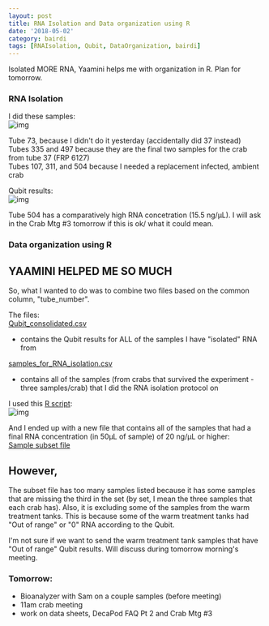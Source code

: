 ```yaml
---
layout: post
title: RNA Isolation and Data organization using R
date: '2018-05-02'
category: bairdi
tags: [RNAIsolation, Qubit, DataOrganization, bairdi]
---
```

Isolated MORE RNA, Yaamini helps me with organization in R. Plan for tomorrow. 

### RNA Isolation

I did these samples:   
![img](http://owl.fish.washington.edu/scaphapoda/grace/Crab-project/2018-05-02-RNA-iso-samples.png)

Tube 73, because I didn't do it yesterday (accidentally did 37 instead)   
Tubes 335 and 497 because they are the final two samples for the crab from tube 37 (FRP 6127)   
Tubes 107, 311, and 504 because I needed a replacement infected, ambient crab    

Qubit results:   
![img](http://owl.fish.washington.edu/scaphapoda/grace/Crab-project/Qubit/2018-05-02-Qubit-results.png)

Tube 504 has a comparatively high RNA concetration (15.5 ng/µL). I will ask in the Crab Mtg #3 tomorrow if this is ok/ what it could mean.


### Data organization using R

## YAAMINI HELPED ME SO MUCH

So, what I wanted to do was to combine two files based on the common column, "tube_number". 

The files:   
[Qubit_consolidated.csv](https://github.com/RobertsLab/project-crab/blob/master/data/Qubit-consolidated.csv)
- contains the Qubit results for ALL of the samples I have "isolated" RNA from

[samples_for_RNA_isolation.csv](https://github.com/RobertsLab/project-crab/blob/master/data/samples-for-RNA-isolation.csv)
- contains all of the samples (from crabs that survived the experiment - three samples/crab) that I did the RNA isolation protocol on

I used this [R script](https://github.com/RobertsLab/project-crab/blob/master/scripts/subset-data-combined.R):   
![img](http://owl.fish.washington.edu/scaphapoda/grace/Crab-project/subset-seq-samples-R-script.png)

And I ended up with a new file that contains all of the samples that had a final RNA concentration (in 50µL of sample) of 20 ng/µL or higher:  
[Sample subset file](https://github.com/RobertsLab/project-crab/blob/master/data/20180502_seq_subset.csv)

## However,

The subset file has too many samples listed because it has some samples that are missing the third in the set (by set, I mean the three samples that each crab has). Also, it is excluding some of the samples from the warm treatment tanks. This is because some of the warm treatment tanks had "Out of range" or "0" RNA according to the Qubit.

I'm not sure if we want to send the warm treatment tank samples that have "Out of range" Qubit results. Will discuss during tomorrow morning's meeting.

### Tomorrow:

- Bioanalyzer with Sam on a couple samples (before meeting)
- 11am crab meeting
- work on data sheets, DecaPod FAQ Pt 2 and Crab Mtg #3
